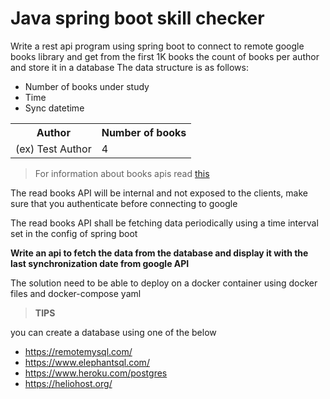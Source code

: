 # Java spring boot skill checker

Write a rest api program using spring boot to connect to remote google books library and get from the first 1K books the count of books per author and store it in a database
The data structure is as follows:

* Number of books under study
* Time
* Sync datetime
  
<table>
    <tr>
        <th>Author</th>
        <th>Number of books</th>
    </tr>
    <tr>
        <td>(ex) Test Author</td>
        <td>4</td>
    </tr>
</table>

> For information about books apis read [this](/GoogleBooksConcept.md)

The read books API will be internal and not exposed to the clients, make sure that you authenticate before connecting to google

The read books API shall be fetching data periodically using a time interval set in the config of spring boot

**Write an api to fetch the data from the database and display it with the last synchronization date from google API**

The solution need to be able to deploy on a docker container using docker files and docker-compose yaml 


> **TIPS**

you can create a database using one of the below
* https://remotemysql.com/
* https://www.elephantsql.com/
* https://www.heroku.com/postgres
* https://heliohost.org/